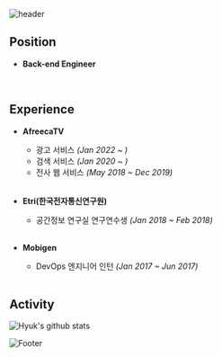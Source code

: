 
![header](https://capsule-render.vercel.app/api?type=rounded&color=gradient&text=Jinhyuk%20Park&height=200&fontSize=100&fontColor=#FFFFFF)

<!-- 
type : wave, egg, shark, slice, rect, soft, rounded, sylinder, waving, transparent
text : %20 띄어쓰기
--> 

## Position
- **Back-end Engineer**

    <br/>
## Experience
- **AfreecaTV** 
    - 광고 서비스 *(Jan 2022 ~ )*
    - 검색 서비스 *(Jan 2020 ~ )*
    - 전사 웹 서비스 *(May 2018 ~ Dec 2019)*
    <br/>
- **Etri(한국전자통신연구원)**
    - 공간정보 연구실 연구연수생 *(Jan 2018 ~ Feb 2018)*
    <br/>
- **Mobigen**
    - DevOps 엔지니어 인턴 *(Jan 2017 ~ Jun 2017)*

    <br/>
## Activity

![Hyuk's github stats](https://github-readme-stats.vercel.app/api?username=JinHyukParkk&show_icons=true&theme=merko)


![Footer](https://capsule-render.vercel.app/api?type=waving&color=auto&height=200&section=footer)

